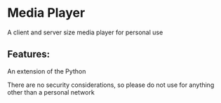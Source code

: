 # Media Player
A client and server size media player for personal use</br>

## Features:
An extension of the Python 

There are no security considerations, so please do not use for anything other than a personal network </br>
